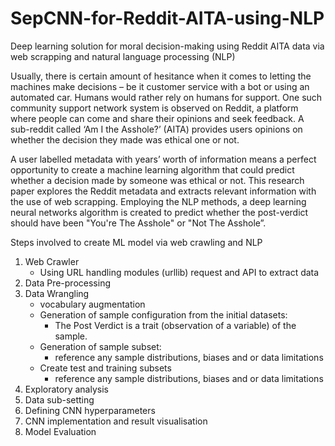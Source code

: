 # SepCNN-for-Reddit-AITA-using-NLP
Deep learning solution for moral decision-making using Reddit AITA data via web scrapping and natural language processing (NLP)

Usually, there is certain amount of hesitance when it comes to letting the machines make decisions – be it customer service with a bot or using an automated car. Humans would rather rely on humans for support. One such community support network system is observed on Reddit, a platform where people can come and share their opinions and seek feedback. A sub-reddit called ‘Am I the Asshole?’ (AITA) provides users opinions on whether the decision they made was ethical one or not.

A user labelled metadata with years’ worth of information means a perfect opportunity to create a machine learning algorithm that could predict whether a decision made by someone was ethical or not. This research paper explores the Reddit metadata and extracts relevant information with the use of web scrapping. Employing the NLP methods, a deep learning neural networks algorithm is created to predict whether the post-verdict should have been "You're The Asshole" or "Not The Asshole”.

Steps involved to create ML model via web crawling and NLP
1. Web Crawler
    - Using URL handling modules (urllib) request and API to extract data
2. Data Pre-processing
3. Data Wrangling
    - vocabulary augmentation
    - Generation of sample configuration from the initial datasets:
        - The Post Verdict is a trait (observation of a variable) of the sample.
    - Generation of sample subset:
        - reference any sample distributions, biases and or data limitations
    - Create test and training subsets
        - reference any sample distributions, biases and or data limitations
4. Exploratory analysis
5. Data sub-setting
6. Defining CNN hyperparameters
7. CNN implementation and result visualisation
8. Model Evaluation
